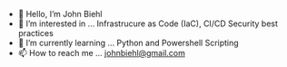 - 👋 Hello, I’m John Biehl
- 👀 I’m interested in ... Infrastrucure as Code (IaC), CI/CD Security best practices
- 🌱 I’m currently learning ... Python and Powershell Scripting
- 📫 How to reach me ... johnbiehl@gmail.com

<!---
Biehlj/Biehlj is a ✨ special ✨ repository because its `README.md` (this file) appears on your GitHub profile.
You can click the Preview link to take a look at your changes.
--->
